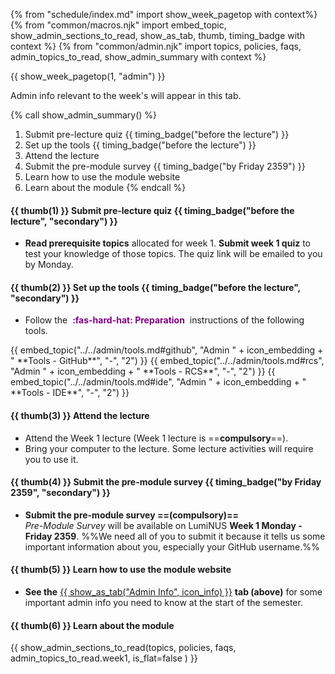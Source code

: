 {% from "schedule/index.md" import show_week_pagetop with context%}
{% from "common/macros.njk" import embed_topic, show_admin_sections_to_read, show_as_tab, thumb, timing_badge with context %}
{% from "common/admin.njk" import topics, policies, faqs, admin_topics_to_read, show_admin_summary with context %}

{{ show_week_pagetop(1, "admin") }}

<box type="info" dismissible>

Admin info relevant to the week's will appear in this tab.
</box>

{% call show_admin_summary() %}
1. Submit pre-lecture quiz {{ timing_badge("before the lecture") }}
1. Set up the tools {{ timing_badge("before the lecture") }}
1. Attend the lecture
1. Submit the pre-module survey {{ timing_badge("by Friday 2359") }}
1. Learn how to use the module website
1. Learn about the module
{% endcall %}

<div id="additional">

#### {{ thumb(1) }} Submit pre-lecture quiz {{ timing_badge("before the lecture", "secondary") }}

* **Read prerequisite topics** allocated for week 1. **Submit week 1 quiz** to test your knowledge of those topics. The quiz link will be emailed to you by Monday.


#### {{ thumb(2) }} Set up the tools {{ timing_badge("before the lecture", "secondary") }}

  * Follow the <span class="border" style="color:purple">&nbsp;**:fas-hard-hat: Preparation**&nbsp;</span> instructions of the following tools.

<div class="indented-level2">
{{ embed_topic("../../admin/tools.md#github", "Admin " + icon_embedding + " **Tools - GitHub**", "-", "2") }}
{{ embed_topic("../../admin/tools.md#rcs", "Admin " + icon_embedding + " **Tools - RCS**", "-", "2") }}
{{ embed_topic("../../admin/tools.md#ide", "Admin " + icon_embedding + " **Tools - IDE**", "-", "2") }}
</div>

#### {{ thumb(3) }} Attend the lecture
* Attend the Week 1 lecture (Week 1 lecture is ==**compulsory**==).
* Bring your computer to the lecture. Some lecture activities will require you to use it.

#### {{ thumb(4) }} Submit the pre-module survey {{ timing_badge("by Friday 2359", "secondary") }}
* **Submit the pre-module survey ==(compulsory)==**<br>
  _Pre-Module Survey_ will be available on LumiNUS **Week 1 Monday - Friday 2359**. %%We need all of you to submit it because it tells us some important information about you, especially your GitHub username.%%

#### {{ thumb(5) }} Learn how to use the module website

* **See the** [{{ show_as_tab("Admin Info", icon_info) }}](admin.html)&nbsp;**tab (above)** for some important admin info you need to know at the start of the semester.
<div class="indented-level2">

<panel type="danger" header="**Admin {{icon_embedding }} Module expectations and the ==star rating system==** :glyphicon-star:" minimized>
  <include src="../../admin/moduleExpectations.md"/>
</panel><p/>
<panel type="danger" header="**Admin {{icon_embedding }} Using this website [essential info]** :glyphicon-star:" minimized>
  <include src="../../admin/usingThisWebsite.md#essential"/>
</panel><p/>
<panel type="info" header="**Admin {{icon_embedding }} Using this website [more info]** :glyphicon-star::glyphicon-star::glyphicon-star:" minimized>
  <include src="../../admin/usingThisWebsite.md#more"/>
</panel><p/>
<panel type="warning" header="**Admin {{icon_embedding }} Weekly schedule** :glyphicon-star::glyphicon-star:" minimized>
  <include src="../../admin/weeklySchedule.md#main"/>
</panel><p/>
<panel type="success" header="**Admin {{icon_embedding }} Module overview** :glyphicon-star::glyphicon-star::glyphicon-star::glyphicon-star:" minimized>
  <include src="../../admin/moduleOverview.md#main"/>
</panel><p/>
</div>

</div>

#### {{ thumb(6) }} Learn about the module

{{ show_admin_sections_to_read(topics, policies, faqs, admin_topics_to_read.week1, is_flat=false ) }}

